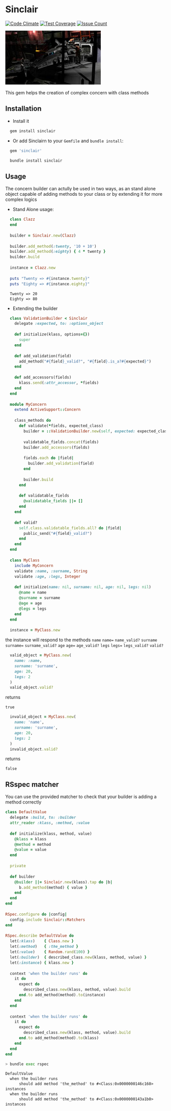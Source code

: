 Sinclair
========
[![Code Climate](https://codeclimate.com/github/darthjee/sinclair/badges/gpa.svg)](https://codeclimate.com/github/darthjee/sinclair)
[![Test Coverage](https://codeclimate.com/github/darthjee/sinclair/badges/coverage.svg)](https://codeclimate.com/github/darthjee/sinclair/coverage)
[![Issue Count](https://codeclimate.com/github/darthjee/sinclair/badges/issue_count.svg)](https://codeclimate.com/github/darthjee/sinclair)


![sinclair](https://raw.githubusercontent.com/darthjee/sinclair/master/sinclair.jpg)

This gem helps the creation of complex concern with class methods

Installation
---------------
  - Install it

  ```ruby
    gem install sinclair
  ```

  - Or add Sinclairn to your `Gemfile` and `bundle install`:

  ```ruby
    gem 'sinclair'
  ```

  ```bash
    bundle install sinclair
  ```

Usage
---------------
The concern builder can actully be used in two ways, as an stand alone object capable of
adding methods to your class or by extending it for more complex logics

 - Stand Alone usage:
```ruby
  class Clazz
  end

  builder = Sinclair.new(Clazz)

  builder.add_method(:twenty, '10 + 10')
  builder.add_method(:eighty) { 4 * twenty }
  builder.build

  instance = Clazz.new

  puts "Twenty => #{instance.twenty}"
  puts "Eighty => #{instance.eighty}"
```

```string
  Twenty => 20
  Eighty => 80
```

 - Extending the builder

  ```ruby
    class ValidationBuilder < Sinclair
      delegate :expected, to: :options_object

      def initialize(klass, options={})
        super
      end

      def add_validation(field)
        add_method("#{field}_valid?", "#{field}.is_a?#{expected}")
      end

      def add_accessors(fields)
        klass.send(:attr_accessor, *fields)
      end
    end

    module MyConcern
      extend ActiveSupport::Concern

      class_methods do
        def validate(*fields, expected_class)
          builder = ::ValidationBuilder.new(self, expected: expected_class)

          validatable_fields.concat(fields)
          builder.add_accessors(fields)

          fields.each do |field|
            builder.add_validation(field)
          end

          builder.build
        end

        def validatable_fields
          @validatable_fields ||= []
        end
      end

      def valid?
        self.class.validatable_fields.all? do |field|
          public_send("#{field}_valid?")
        end
      end
    end

    class MyClass
      include MyConcern
      validate :name, :surname, String
      validate :age, :legs, Integer

      def initialize(name: nil, surname: nil, age: nil, legs: nil)
        @name = name
        @surname = surname
        @age = age
        @legs = legs
      end
    end

    instance = MyClass.new
  ```

  the instance will respond to the methods
```name``` ```name=``` ```name_valid?```
```surname``` ```surname=``` ```surname_valid?```
```age``` ```age=``` ```age_valid?```
```legs``` ```legs=``` ```legs_valid?```
```valid?```

  ```ruby
    valid_object = MyClass.new(
      name: :name,
      surname: 'surname',
      age: 20,
      legs: 2
    )
    valid_object.valid?
  ```

  returns

  ```
  true
  ```

  ```ruby
    invalid_object = MyClass.new(
      name: 'name',
      surname: 'surname',
      age: 20,
      legs: 2
    )
    invalid_object.valid?
  ```

  returns

  ```
  false
  ```

RSspec matcher
---------------

You can use the provided matcher to check that your builder is adding a method correctly

```ruby
class DefaultValue
  delegate :build, to: :builder
  attr_reader :klass, :method, :value

  def initialize(klass, method, value)
    @klass = klass
    @method = method
    @value = value
  end

  private

  def builder
    @builder ||= Sinclair.new(klass).tap do |b|
      b.add_method(method) { value }
    end
  end
end

RSpec.configure do |config|
  config.include Sinclair::Matchers
end

RSpec.describe DefaultValue do
  let(:klass)    { Class.new }
  let(:method)   { :the_method }
  let(:value)    { Random.rand(100) }
  let(:builder)  { described_class.new(klass, method, value) }
  let(:instance) { klass.new }

  context 'when the builder runs' do
    it do
      expect do
        described_class.new(klass, method, value).build
      end.to add_method(method).to(instance)
    end
  end

  context 'when the builder runs' do
    it do
      expect do
        described_class.new(klass, method, value).build
      end.to add_method(method).to(klass)
    end
  end
end
```

```bash
> bundle exec rspec
```

```string
DefaultValue
  when the builder runs
      should add method 'the_method' to #<Class:0x0000000146c160> instances
  when the builder runs
      should add method 'the_method' to #<Class:0x0000000143a1b0> instances

```
